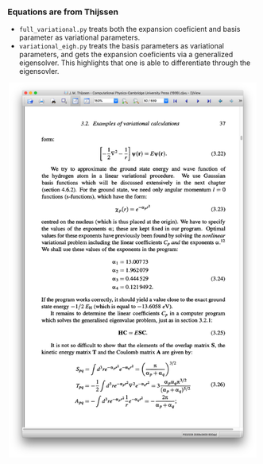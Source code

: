 ### Equations are from Thijssen

- `full_variational.py` treats both the expansion coeficient and basis parameter as variational parameters. 
- `variational_eigh.py` treats the basis parameters as variational parameters, and gets the expansion coeficients via a generalized eigensolver. This highlights that one is able to differentiate through the eigensovler. 


<p align="center">
<img align="middle" src="thijssen.png" width="500" alt="equations"/>
</p>

